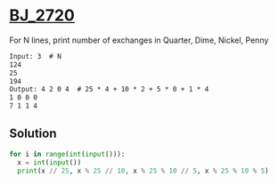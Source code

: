 # [BJ_2720](https://acmicpc.net/problem/2720)

For N lines, print number of exchanges in Quarter, Dime, Nickel, Penny

```txt
Input: 3  # N
124
25
194
Output: 4 2 0 4  # 25 * 4 + 10 * 2 + 5 * 0 + 1 * 4
1 0 0 0
7 1 1 4
```

## Solution

```py
for i in range(int(input())):
  x = int(input())
  print(x // 25, x % 25 // 10, x % 25 % 10 // 5, x % 25 % 10 % 5)
```
